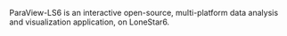 ParaView-LS6 is an interactive open-source, multi-platform data analysis and visualization application, on LoneStar6.